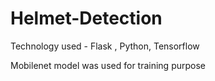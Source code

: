 # Helmet-Detection

Technology used - Flask , Python, Tensorflow

Mobilenet model was used for training purpose
